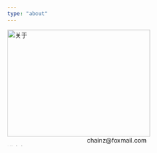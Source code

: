 ```yaml
---
type: "about"
---
```


<img src="/uploads/about/about.gif" width="329" height="247" alt="关于" align=center />
<center><span>chainz@foxmail.com</span></center>
<img src="/uploads/about/hahahaha.gif" width="160" height="5" alt="进度条" align=center/>
